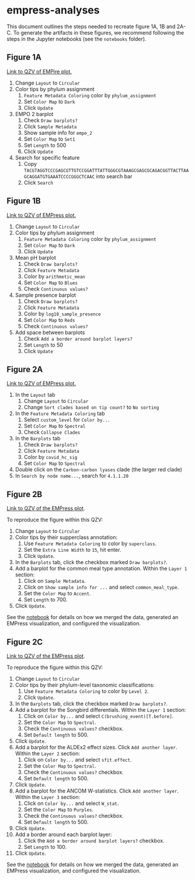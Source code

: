 # empress-analyses

This document outlines the steps needed to recreate figure 1A, 1B and 2A-C. To
generate the artifacts in these figures, we recommend following the steps in
the Jupyter notebooks (see the `notebooks` folder).

## Figure 1A

[Link to QZV of EMPire plot.](https://view.qiime2.org/visualization/?src=https://raw.githubusercontent.com/knightlab-analyses/empress-analyses/master/notebooks/fig1/output/EMP_empire.qzv)

1. Change `Layout` to `Circular`
2. Color tips by phylum assignment
    1. `Feature Metadata Coloring` color by `phylum_assignment`
    2. Set `Color Map` to `Dark`
    3. Click `Update`
3. EMPO 2 barplot
    1. Check `Draw barplots?`
    2. Click `Sample Metadata`
    3. Show sample info for `empo_2`
    4. Set `Color Map` to `Set1`
    5. Set `Length` to 500
    6. Click `Update`
4. Search for specific feature
    1. Copy `TACGTAGGTCCCGAGCGTTGTCCGGATTTATTGGGCGTAAAGCGAGCGCAGACGGTTACTTAAGCAGGATGTGAAATCCCCGGGCTCAAC` into search bar
    2. Click `Search`

## Figure 1B


[Link to QZV of EMPress plot.](https://view.qiime2.org/visualization/?src=https://raw.githubusercontent.com/knightlab-analyses/empress-analyses/master/notebooks/fig1/output/ph_EMP_empress.qzv)

1. Change `Layout` to `Circular`
2. Color tips by phylum assignment
    1. `Feature Metadata Coloring` color by `phylum_assignment`
    2. Set `Color Map` to `Dark`
    3. Click `Update`
3. Mean pH barplot
    1. Check `Draw barplots?`
    2. Click `Feature Metadata`
    3. Color by `arithmetic_mean`
    4. Set `Color Map` to `Blues`
    5. Check `Continuous values?`
4. Sample presence barplot
    1. Check `Draw barplots?`
    2. Click `Feature Metadata`
    3. Color by `log10_sample_presence`
    4. Set `Color Map` to `Reds`
    5. Check `Continuous values?`
5. Add space between barplots
    1. Check `Add a border around barplot layers?`
    2. Set `Length` to 50
    3. Click `Update`

## Figure 2A

[Link to QZV of EMPress plot.](https://view.qiime2.org/visualization/?src=https://raw.githubusercontent.com/knightlab-analyses/empress-analyses/master/notebooks/fig2a/output/covid-plot-no-emperor.qzv)

1. In the `Layout` tab
    1. Change `Layout` to `Circular`
    2. Change `Sort clades based on tip count?` to `No sorting`
2. In the `Feature Metadata Coloring` tab
    1. Select `custom_level` for `Color by...`  
    2. Set `Color Map` to `Spectral`
    3. Check `Collapse Clades`
3. In the `Barplots` tab
    1. Check `Draw barplots?`
    2. Click `Feature Metadata`
    3. Color by `covid_hc_sig`
    4. Set `Color Map` to `Spectral`
4. Double click on the `Carbon-carbon lyases` clade (the larger red clade)
5. In `Search by node name...`, search for `4.1.1.20`
 

## Figure 2B

[Link to QZV of the EMPress plot](https://view.qiime2.org/visualization/?src=https://raw.githubusercontent.com/knightlab-analyses/empress-analyses/master/notebooks/fig2b/output/fig2b.qzv).

To reproduce the figure within this QZV:

1. Change `Layout` to `Circular`
2. Color tips by their supperclass annotation:
    1. Use `Feature Metadata Coloring` to color by `superclass`.
    2. Set the `Extra Line Width` to `15`, hit enter.
    3. Click `Update`.
3. In the `Barplots` tab, click the checkbox marked `Draw barplots?`.
4. Add a barplot for the common meal type annotation. Within the `Layer 1` section:
    1. Click on `Sample Metadata`.
    2. Click on `Show sample info for ...` and select `common_meal_type`.
    3. Set the `Color Map` to `Accent`.
    4. Set `Length` to 700.
5. Click `Update`.

See the [notebook](https://nbviewer.jupyter.org/github/knightlab-analyses/empress-analyses/blob/master/notebooks/fig2b.ipynb) for details on how we merged the data, generated an EMPress visualization, and configured the visualization.

## Figure 2C

[Link to QZV of the EMPress plot](https://view.qiime2.org/visualization/?src=https://raw.githubusercontent.com/knightlab-analyses/empress-analyses/master/notebooks/fig2c/output/tree-viz.qzv).

To reproduce the figure within this QZV:

1. Change `Layout` to `Circular`
2. Color tips by their phylum-level taxonomic classifications:
    1. Use `Feature Metadata Coloring` to color by `Level 2`.
    2. Click `Update`.
3. In the `Barplots` tab, click the checkbox marked `Draw barplots?`.
4. Add a barplot for the Songbird differentials. Within the `Layer 1` section:
    1. Click on `Color by...` and select `C(brushing_event)[T.before]`.
    2. Set the `Color Map` to `Spectral`.
    3. Check the `Continuous values?` checkbox.
    4. Set `Default length` to 500.
5. Click `Update`.
6. Add a barplot for the ALDEx2 effect sizes. Click `Add another layer`. Within
   the `Layer 2` section:
    1. Click on `Color by...` and select `sfit.effect`.
    2. Set the `Color Map` to `Spectral`.
    3. Check the `Continuous values?` checkbox.
    4. Set `Default length` to 500.
7. Click `Update`.
8. Add a barplot for the ANCOM W-statistics. Click `Add another layer`. Within
   the `Layer 3` section:
    1. Click on `Color by...` and select `W_stat`.
    2. Set the `Color Map` to `Purples`.
    3. Check the `Continuous values?` checkbox.
    4. Set `Default length` to 500.
9. Click `Update`.
10. Add a border around each barplot layer:
    1. Click the `Add a border around barplot layers?` checkbox.
    2. Set `Length` to 100.
11. Click `Update`.

See the [notebook](https://nbviewer.jupyter.org/github/knightlab-analyses/empress-analyses/blob/master/notebooks/fig2c.ipynb) for details on how we merged the data, generated an EMPress visualization, and configured the visualization.
